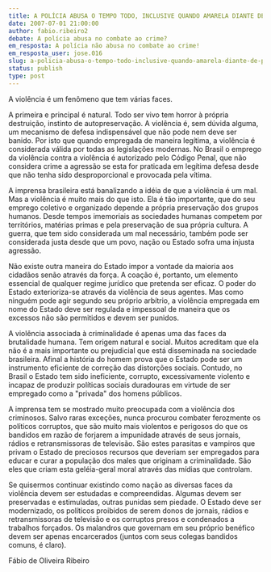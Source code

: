 ```yaml
---
title: A POLÍCIA ABUSA O TEMPO TODO, INCLUSIVE QUANDO AMARELA DIANTE DE POLÍTICOS CORRUPTOS
date: 2007-07-01 21:00:00
author: fabio.ribeiro2
debate: A polícia abusa no combate ao crime?
em_resposta: A polícia não abusa no combate ao crime!
em_resposta_user: jose.016
slug: a-policia-abusa-o-tempo-todo-inclusive-quando-amarela-diante-de-politicos-corruptos
status: publish 
type: post
---
```


  

  

  

  

A violência é um fenômeno que tem várias faces.   

  

  

A primeira e principal é natural. Todo ser vivo tem horror à própria destruição, instinto de autopreservação. A violência é, sem dúvida alguma, um mecanismo de defesa indispensável que não pode nem deve ser banido. Por isto que quando empregada de maneira legítima, a violência é considerada válida por todas as legislações modernas. No Brasil o emprego da violência contra a violência é autorizado pelo Código Penal, que não considera crime a agressão se esta for praticada em legítima defesa desde que não tenha sido desproporcional e provocada pela vítima.  

  

  

A imprensa brasileira está banalizando a idéia de que a violência é um mal. Mas a violência é muito mais do que isto. Ela é tão importante, que do seu emprego coletivo e organizado depende a própria preservação dos grupos humanos. Desde tempos imemoriais as sociedades humanas competem por territórios, matérias primas e pela preservação de sua própria cultura. A guerra, que tem sido considerada um mal necessário, também pode ser considerada justa desde que um povo, nação ou Estado sofra uma injusta agressão.   

  

  

Não existe outra maneira do Estado impor a vontade da maioria aos cidadãos senão através da força. A coação é, portanto, um elemento essencial de qualquer regime jurídico que pretenda ser eficaz. O poder do Estado exterioriza-se através da violência de seus agentes. Mas como ninguém pode agir segundo seu próprio arbítrio, a violência empregada em nome do Estado deve ser regulada e impessoal de maneira que os excessos não são permitidos e devem ser punidos.  

  

  

A violência associada à criminalidade é apenas uma das faces da brutalidade humana. Tem origem natural e social. Muitos acreditam que ela não é a mais importante ou prejudicial que está disseminada na sociedade brasileira. Afinal a história do homem prova que o Estado pode ser um instrumento eficiente de correção das distorções sociais. Contudo, no Brasil o Estado tem sido ineficiente, corrupto, excessivamente violento e incapaz de produzir políticas sociais duradouras em virtude de ser empregado como a "privada" dos homens públicos.   

  

  

A imprensa tem se mostrado muito preocupada com a violência dos criminosos. Salvo raras exceções, nunca procurou combater ferozmente os políticos corruptos, que são muito mais violentos e perigosos do que os bandidos em razão de forjarem a impunidade através de seus jornais, rádios e retransmissoras de televisão. São estes parasitas e vampiros que privam o Estado de preciosos recursos que deveriam ser empregados para educar e curar a população dos males que originam a criminalidade. São eles que criam esta geléia-geral moral através das mídias que controlam.   

  

  

Se quisermos continuar existindo como nação as diversas faces da violência devem ser estudadas e compreendidas. Algumas devem ser preservadas e estimuladas, outras punidas sem piedade. O Estado deve ser modernizado, os políticos proibidos de serem donos de jornais, rádios e retransmissoras de televisão e os corruptos presos e condenados a trabalhos forçados. Os malandros que governam em seu próprio benéfico devem ser apenas encarcerados (juntos com seus colegas bandidos comuns, é claro).  

  

  

  

Fábio de Oliveira Ribeiro
